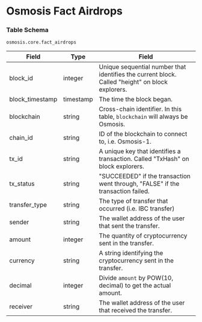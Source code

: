 # Osmosis Fact Airdrops

### Table Schema

`osmosis.core.fact_airdrops`

| Field            | Type      | Field                                                                                            |
| ---------------- | --------- | ------------------------------------------------------------------------------------------------ |
| block\_id        | integer   | Unique sequential number that identifies the current block. Called "height" on block explorers.  |
| block\_timestamp | timestamp | The time the block began.                                                                        |
| blockchain       | string    | Cross-chain identifier. In this table, `blockchain` will always be Osmosis.                      |
| chain\_id        | string    | ID of the blockchain to connect to, i.e. Osmosis-1.                                              |
| tx\_id           | string    | A unique key that identifies a transaction. Called "TxHash" on block explorers.                  |
| tx\_status       | string    | "SUCCEEDED" if the transaction went through, "FALSE" if the transaction failed.                  |
| transfer\_type   | string    | The type of transfer that occurred (i.e. IBC transfer)                                           |
| sender           | string    | The wallet address of the user that sent the transfer.                                           |
| amount           | integer   | The quantity of cryptocurrency sent in the transfer.                                             |
| currency         | string    | A string identifying the cryptocurrency sent in the transfer.                                    |
| decimal          | integer   | Divide `amount` by POW(10, decimal) to get the actual amount.                                    |
| receiver         | string    | The wallet address of the user that received the transfer.                                       |
